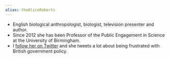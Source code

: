 ```yaml
---
alias: theAliceRoberts
---
```


- English biological anthropologist, biologist, television presenter and author. 
- Since 2012 she has been Professor of the Public Engagement in Science at the University of Birmingham.
- I [follow her on Twitter](https://twitter.com/theAliceRoberts) and she tweets a lot about being frustrated with British government policy. 